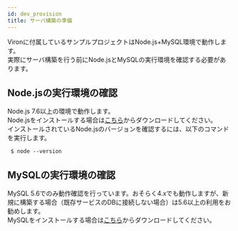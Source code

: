 ```yaml
---
id: dev_provision
title: サーバ構築の準備
---
```


Vironに付属しているサンプルプロジェクトはNode.js+MySQL環境で動作します。  
実際にサーバ構築を行う前にNode.jsとMySQLの実行環境を確認する必要があります。  

## Node.jsの実行環境の確認

Node.js 7.6以上の環境で動作します。  
Node.jsをインストールする場合は[こちら](https://nodejs.org/en/download/)からダウンロードしてください。  
インストールされているNode.jsのバージョンを確認するには、以下のコマンドを実行します。

``` $ node --version```

## MySQLの実行環境の確認

MySQL 5.6でのみ動作確認を行っています。おそらく4.xでも動作しますが、新規に構築する場合（既存サービスのDBに接続しない場合）は5.6以上の利用をお勧めします。  
MySQLをインストールする場合は[こちら](https://dev.mysql.com/downloads/installer/)からダウンロードしてください。

